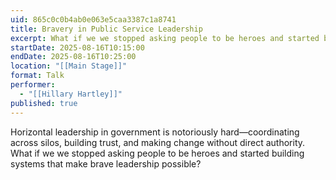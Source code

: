 ```yaml
---
uid: 865c0c0b4ab0e063e5caa3387c1a8741
title: Bravery in Public Service Leadership
excerpt: What if we we stopped asking people to be heroes and started building systems that make brave leadership possible?
startDate: 2025-08-16T10:15:00
endDate: 2025-08-16T10:25:00
location: "[[Main Stage]]"
format: Talk
performer:
  - "[[Hillary Hartley]]"
published: true
---
```

Horizontal leadership in government is notoriously hard—coordinating across silos, building trust, and making change without direct authority. What if we we stopped asking people to be heroes and started building systems that make brave leadership possible?